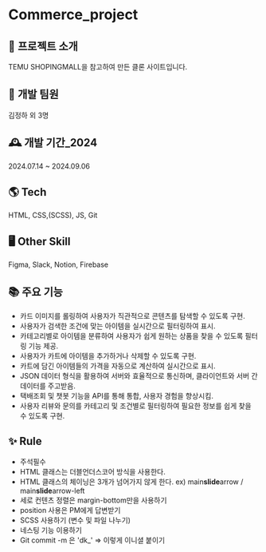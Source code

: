 # Commerce_project

## 🌈 프로젝트 소개
TEMU SHOPINGMALL을 참고하여 만든 클론 사이트입니다.

## 🏡 개발 팀원
김정하 외 3명

## 🕰️ 개발 기간\_2024
2024.07.14 ~ 2024.09.06 

## 🌎 Tech
HTML, CSS,(SCSS), JS, Git

## 🖥️ Other Skill
Figma, Slack, Notion, Firebase

## 📚 주요 기능
- 카드 이미지를 롤링하여 사용자가 직관적으로 콘텐츠를 탐색할 수 있도록 구현.
- 사용자가 검색한 조건에 맞는 아이템을 실시간으로 필터링하여 표시.
- 카테고리별로 아이템을 분류하여 사용자가 쉽게 원하는 상품을 찾을 수 있도록 필터링 기능 제공.
- 사용자가 카트에 아이템을 추가하거나 삭제할 수 있도록 구현.
- 카트에 담긴 아이템들의 가격을 자동으로 계산하여 실시간으로 표시.
- JSON 데이터 형식을 활용하여 서버와 효율적으로 통신하며, 클라이언트와 서버 간 데이터를 주고받음.
- 택배조회 및 챗봇 기능을 API를 통해 통합, 사용자 경험을 향상시킴.
- 사용자 리뷰와 문의를 카테고리 및 조건별로 필터링하여 필요한 정보를 쉽게 찾을 수 있도록 구현.

## ✨ Rule
- 주석필수
- HTML 클래스는 더블언더스코어 방식을 사용한다.
- HTML 클래스의 체이닝은 3개가 넘어가지 않게 한다. ex) main**slide**arrow / main**slide**arrow-left
- 세로 컨텐츠 정렬은 margin-bottom만을 사용하기
- position 사용은 PM에게 답변받기
- SCSS 사용하기 (변수 및 파일 나누기)
- 네스팅 기능 이용하기
- Git commit -m 은 'dk\_' => 이렇게 이니셜 붙이기

